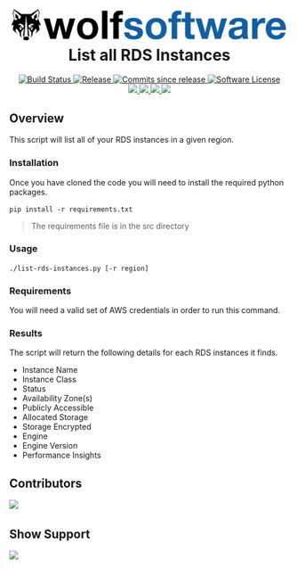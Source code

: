<h1 align="center">
	<a href="https://github.com/WolfSoftware">
		<img src="https://raw.githubusercontent.com/WolfSoftware/branding/master/images/general/banners/64/black-and-white.png" alt="Wolf Software Logo" />
	</a>
	<br>
	List all RDS Instances
</h1>


<p align="center">
	<a href="https://travis-ci.com/AWSToolbox/list-rds-instances">
		<img src="https://img.shields.io/travis/com/AWSToolbox/list-rds-instances/master?style=for-the-badge&logo=travis" alt="Build Status">
	</a>
	<a href="https://github.com/AWSToolbox/list-rds-instances/releases/latest">
		<img src="https://img.shields.io/github/v/release/AWSToolbox/list-rds-instances?color=blue&style=for-the-badge&logo=github&logoColor=white&label=Latest%20Release" alt="Release">
	</a>
	<a href="https://github.com/AWSToolbox/list-rds-instances/releases/latest">
		<img src="https://img.shields.io/github/commits-since/AWSToolbox/list-rds-instances/latest.svg?color=blue&style=for-the-badge&logo=github&logoColor=white" alt="Commits since release">
	</a>
	<a href="LICENSE.md">
		<img src="https://img.shields.io/badge/license-MIT-blue?style=for-the-badge&logo=read-the-docs&logoColor=white" alt="Software License">
	</a>
	<br>
	<a href=".github/CODE_OF_CONDUCT.md">
		<img src="https://img.shields.io/badge/Code%20of%20Conduct-blue?style=for-the-badge&logo=read-the-docs&logoColor=white" />
	</a>
	<a href=".github/CONTRIBUTING.md">
		<img src="https://img.shields.io/badge/Contributing-blue?style=for-the-badge&logo=read-the-docs&logoColor=white" />
	</a>
	<a href=".github/SECURITY.md">
		<img src="https://img.shields.io/badge/Report%20Security%20Concern-blue?style=for-the-badge&logo=read-the-docs&logoColor=white" />
	</a>
	<a href=".github/SUPPORT.md">
		<img src="https://img.shields.io/badge/Get%20Support-blue?style=for-the-badge&logo=read-the-docs&logoColor=white" />
	</a>
</p>

## Overview

This script will list all of your RDS instances in a given region.

### Installation

Once you have cloned the code you will need to install the required python packages.

```
pip install -r requirements.txt 
```
> The requirements file is in the src directory

### Usage

```shell
./list-rds-instances.py [-r region]
```

### Requirements

You will need a valid set of AWS credentials in order to run this command.

### Results

The script will return the following details for each RDS instances it finds.

* Instance Name
* Instance Class
* Status
* Availability Zone(s)
* Publicly Accessible
* Allocated Storage
* Storage Encrypted
* Engine
* Engine Version
* Performance Insights

## Contributors

<p>
	<a href="https://github.com/TGWolf">
		<img src="https://img.shields.io/badge/Wolf-black?style=for-the-badge" />
	</a>
</p>

## Show Support

<p>
	<a href="https://ko-fi.com/wolfsoftware">
		<img src="https://img.shields.io/badge/Ko%20Fi-blue?style=for-the-badge&logo=ko-fi&logoColor=white" />
	</a>
</p>
